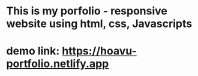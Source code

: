
# This is my porfolio - responsive website using html, css, Javascripts

# demo link: https://hoavu-portfolio.netlify.app

